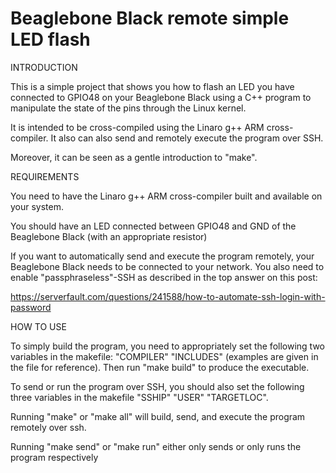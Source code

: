 # Beaglebone Black remote simple LED flash


INTRODUCTION

This is a simple project that shows you how to flash an LED you have connected to GPIO48 on your Beaglebone Black using a C++ program to manipulate the state of the pins through the Linux kernel. 

It is intended to be cross-compiled using the Linaro g++ ARM cross-compiler. It also can also send and remotely execute the program over SSH.

Moreover, it can be seen as a gentle introduction to "make".


REQUIREMENTS

You need to have the Linaro g++ ARM cross-compiler built and available on your system. 

You should have an LED connected between GPIO48 and GND of the Beaglebone Black (with an appropriate resistor)

If you want to automatically send and execute the program remotely, your Beaglebone Black needs to be connected to your network. You also need to enable "passphraseless"-SSH as described in the top answer on this post:

https://serverfault.com/questions/241588/how-to-automate-ssh-login-with-password


HOW TO USE

To simply build the program, you need to appropriately set the following two variables in the makefile: "COMPILER" "INCLUDES" (examples are given in the file for reference). Then run "make build" to produce the executable.

To send or run the program over SSH, you should also set the following three variables in the makefile "SSHIP" "USER" "TARGETLOC". 

Running "make" or "make all" will build, send, and execute the program remotely over ssh. 

Running "make send" or "make run" either only sends or only runs the program respectively